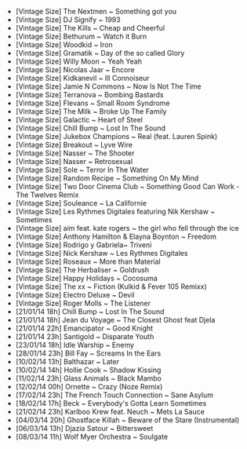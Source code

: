 - [Vintage Size] The Nextmen ~ Something got you
- [Vintage Size] DJ Signify ~ 1993
- [Vintage Size] The Kills  ~ Cheap and Cheerful
- [Vintage Size] Bethurum ~ Watch it Burn
- [Vintage Size] Woodkid ~ Iron
- [Vintage Size] Gramatik ~ Day of the so called Glory
- [Vintage Size] Willy Moon ~ Yeah Yeah
- [Vintage Size] Nicolas Jaar ~ Encore
- [Vintage Size] Kidkanevil ~ Ill Connoiseur
- [Vintage Size] Jamie N Commons ~ Now Is Not The Time
- [Vintage Size] Terranova ~ Bombing Bastards
- [Vintage Size] Flevans ~ Small Room Syndrome
- [Vintage Size] The Milk ~ Broke Up The Family
- [Vintage Size] Galactic ~ Heart of Steel
- [Vintage Size] Chill Bump ~ Lost In The Sound
- [Vintage Size] Jukebox Champions ~ Real (feat. Lauren Spink)
- [Vintage Size] Breakout ~ Lyve Wire
- [Vintage Size] Nasser ~ The Shooter
- [Vintage Size] Nasser ~ Retrosexual
- [Vintage Size] Sole ~ Terror In The Water
- [Vintage Size] Random Recipe ~ Something On My Mind
- [Vintage Size] Two Door Cinema Club ~ Something Good Can Work - The Twelves Remix
- [Vintage Size] Souleance ~ La Californie
- [Vintage Size] Les Rythmes Digitales featuring Nik Kershaw ~ Sometimes
- [Vintage Size] aim feat. kate rogers ~ the girl who fell through the ice
- [Vintage Size] Anthony Hamilton & Elayna Boynton ~ Freedom
- [Vintage Size] Rodrigo y Gabriela~ Triveni
- [Vintage Size] Nick Kershaw ~ Les Rythmes Digitales
- [Vintage Size] Roseaux ~ More than Material
- [Vintage Size] The Herbaliser ~ Goldrush
- [Vintage Size] Happy Holidays ~ Cocosuma
- [Vintage Size] The xx ~ Fiction (Kulkid & Fever 105 Remixx)
- [Vintage Size] Electro Deluxe ~ Devil
- [Vintage Size] Roger Molls ~ The Listener
- [21/01/14 18h] Chill Bump ~ Lost In The Sound
- [21/01/14 18h] Jean du Voyage ~ The Closest Ghost feat Djela
- [21/01/14 22h] Emancipator ~ Good Knight
- [21/01/14 23h] Santigold ~ Disparate Youth
- [23/01/14 18h] Idle Warship ~ Enemy
- [28/01/14 23h] Bill Fay ~ Screams In the Ears
- [10/02/14 13h] Balthazar ~ Later
- [10/02/14 14h] Hollie Cook ~ Shadow Kissing
- [11/02/14 23h] Glass Animals ~ Black Mambo
- [12/02/14 00h] Ornette ~ Crazy (Noze Remix)
- [17/02/14 23h] The French Touch Connection ~ Sane Asylum
- [18/02/14 17h] Beck ~ Everybody's Gotta Learn Sometimes
- [21/02/14 23h] Kariboo Krew feat. Neuch ~ Mets La Sauce
- [04/03/14 20h] Ghostface Killah ~ Beware of the Stare (Instrumental)
- [06/03/14 13h] Djazia Satour ~ Bittersweet
- [08/03/14 11h] Wolf Myer Orchestra ~ Soulgate
